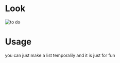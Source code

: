 # Look
![to do](https://github.com/h435er/to-do/assets/126166023/cfa9f970-4f25-442f-a034-5bfea1287caf)

# Usage
you can just make a list temporalily and it is just for fun

